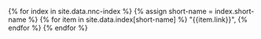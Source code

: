 ---
---
{% for index in site.data.nnc-index %}
{% assign short-name = index.short-name %}
{% for item in site.data.index[short-name] %}
    "{{item.link}}",
{% endfor %}
{% endfor %}